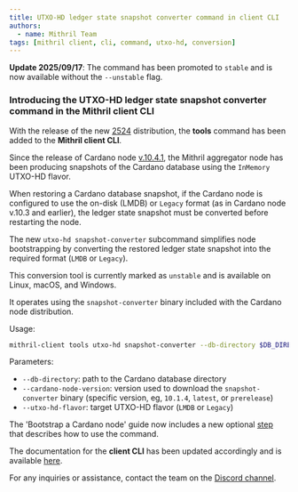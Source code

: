 ```yaml
---
title: UTXO-HD ledger state snapshot converter command in client CLI
authors:
  - name: Mithril Team
tags: [mithril client, cli, command, utxo-hd, conversion]
---
```


**Update 2025/09/17**: The command has been promoted to `stable` and is now available without the `--unstable` flag.

### Introducing the UTXO-HD ledger state snapshot converter command in the Mithril client CLI

With the release of the new [2524](https://github.com/input-output-hk/mithril/releases/tag/2524.0) distribution, the **tools** command has been added to the **Mithril client CLI**.

Since the release of Cardano node [v.10.4.1](https://github.com/IntersectMBO/cardano-node/releases/tag/10.4.1), the Mithril aggregator node has been producing snapshots of the Cardano database using the `InMemory` UTXO-HD flavor.

When restoring a Cardano database snapshot, if the Cardano node is configured to use the on-disk (LMDB) or `Legacy` format (as in Cardano node v.10.3 and earlier), the ledger state snapshot must be converted before restarting the node.

The new `utxo-hd snapshot-converter` subcommand simplifies node bootstrapping by converting the restored ledger state snapshot into the required format (`LMDB` or `Legacy`).

This conversion tool is currently marked as `unstable` and is available on Linux, macOS, and Windows.

It operates using the `snapshot-converter` binary included with the Cardano node distribution.

Usage:

```bash
mithril-client tools utxo-hd snapshot-converter --db-directory $DB_DIRECTORY --cardano-node-version 10.1.4 --utxo-hd-flavor $UTXO_HD_FLAVOR
```

Parameters:

- `--db-directory`: path to the Cardano database directory
- `--cardano-node-version`: version used to download the `snapshot-converter` binary (specific version, eg, `10.1.4`, `latest`, or `prerelease`)
- `--utxo-hd-flavor`: target UTXO-HD flavor (`LMDB` or `Legacy`)

The 'Bootstrap a Cardano node' guide now includes a new optional [step](https://mithril.network/doc/manual/getting-started/bootstrap-cardano-node#step-5-optional-convert-the-ledger-state-snapshot-to-another-flavor) that describes how to use the command.

The documentation for the **client CLI** has been updated accordingly and is available [here](https://mithril.network/doc/manual/developer-docs/nodes/mithril-client#tools-unstable).

For any inquiries or assistance, contact the team on the [Discord channel](https://discord.gg/5kaErDKDRq).
